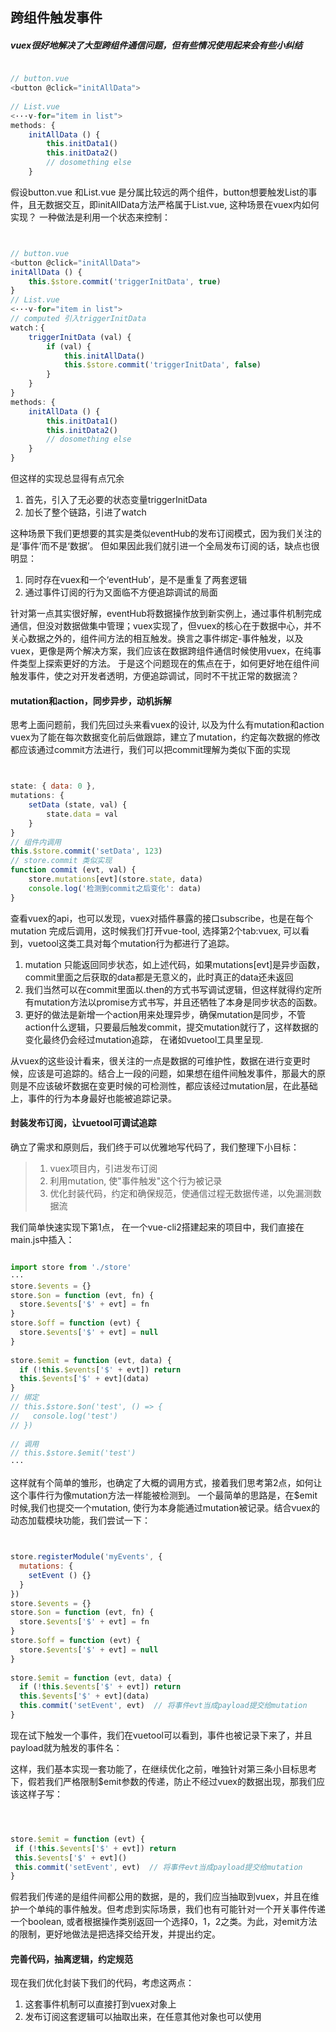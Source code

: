 ## 跨组件触发事件
##### vuex很好地解决了大型跨组件通信问题，但有些情况使用起来会有些小纠结

```javascript

// button.vue
<button @click="initAllData">
 
// List.vue
<···v-for="item in list">
methods: {
    initAllData () {
        this.initData1()
        this.initData2()
        // dosomething else
    }

```

假设button.vue 和List.vue 是分属比较远的两个组件，button想要触发List的事件，且无数据交互，即initAllData方法严格属于List.vue, 这种场景在vuex内如何实现？
一种做法是利用一个状态来控制：

```javascript


// button.vue
<button @click="initAllData">
initAllData () {
    this.$store.commit('triggerInitData', true)
}
// List.vue
<···v-for="item in list">
// computed 引入triggerInitData
watch：{
    triggerInitData (val) {
        if (val) {
            this.initAllData()
            this.$store.commit('triggerInitData', false)
        }
    }
}
methods: {
    initAllData () {
        this.initData1()
        this.initData2()
        // dosomething else
    }
}

```

但这样的实现总显得有点冗余
  1. 首先，引入了无必要的状态变量triggerInitData
  2. 加长了整个链路，引进了watch

这种场景下我们更想要的其实是类似eventHub的发布订阅模式，因为我们关注的是‘事件’而不是‘数据’。
但如果因此我们就引进一个全局发布订阅的话，缺点也很明显：
  1. 同时存在vuex和一个‘eventHub’，是不是重复了两套逻辑
  2. 通过事件订阅的行为又面临不方便追踪调试的局面
  
针对第一点其实很好解，eventHub将数据操作放到新实例上，通过事件机制完成通信，但没对数据做集中管理；vuex实现了，但vuex的核心在于数据中心，并不关心数据之外的，组件间方法的相互触发。换言之事件绑定-事件触发，以及vuex，更像是两个解决方案，我们应该在数据跨组件通信时候使用vuex，在纯事件类型上探索更好的方法。
于是这个问题现在的焦点在于，如何更好地在组件间触发事件，使之对开发者透明，方便追踪调试，同时不干扰正常的数据流？

#### mutation和action，同步异步，动机拆解
思考上面问题前，我们先回过头来看vuex的设计, 以及为什么有mutation和action
vuex为了能在每次数据变化前后做跟踪，建立了mutation，约定每次数据的修改都应该通过commit方法进行，我们可以把commit理解为类似下面的实现

```javascript


state: { data: 0 },
mutations: {
    setData (state, val) {
        state.data = val
    }
}
// 组件内调用
this.$store.commit('setData', 123)
// store.commit 类似实现
function commit (evt, val) {
    store.mutations[evt](store.state, data)
    console.log('检测到commit之后变化': data)
}

```

查看vuex的api，也可以发现，vuex对插件暴露的接口subscribe，也是在每个 mutation 完成后调用，这时候我们打开vue-tool, 选择第2个tab:vuex, 可以看到，vuetool这类工具对每个mutation行为都进行了追踪。

  1. mutation 只能返回同步状态，如上述代码，如果mutations[evt]是异步函数，commit里面之后获取的data都是无意义的，此时真正的data还未返回
  2. 我们当然可以在commit里面以.then的方式书写调试逻辑，但这样就得约定所有mutation方法以promise方式书写，并且还牺牲了本身是同步状态的函数。
  3. 更好的做法是新增一个action用来处理异步，确保mutation是同步，不管action什么逻辑，只要最后触发commit，提交mutation就行了，这样数据的变化最终仍会经过mutation追踪， 在诸如vuetool工具里呈现.
  
从vuex的这些设计看来，很关注的一点是数据的可维护性，数据在进行变更时候，应该是可追踪的。结合上一段的问题，如果想在组件间触发事件，那最大的原则是不应该破坏数据在变更时候的可检测性，都应该经过mutation层，在此基础上，事件的行为本身最好也能被追踪记录。

#### 封装发布订阅，让vuetool可调试追踪

确立了需求和原则后，我们终于可以优雅地写代码了，我们整理下小目标：
  > 1. vuex项目内，引进发布订阅
  > 2. 利用mutation, 使"事件触发"这个行为被记录
  > 3. 优化封装代码，约定和确保规范，使通信过程无数据传递，以免漏测数据流
  
我们简单快速实现下第1点， 在一个vue-cli2搭建起来的项目中，我们直接在main.js中插入：

```javascript

import store from './store'
···
store.$events = {}
store.$on = function (evt, fn) {
  store.$events['$' + evt] = fn
}
store.$off = function (evt) {
  store.$events['$' + evt] = null
}
 
store.$emit = function (evt, data) {
  if (!this.$events['$' + evt]) return
  this.$events['$' + evt](data)
}
// 绑定
// this.$store.$on('test', () => {
//   console.log('test')
// })
 
// 调用
// this.$store.$emit('test')
···

```

这样就有个简单的雏形，也确定了大概的调用方式，接着我们思考第2点，如何让这个事件行为像mutation方法一样能被检测到。
一个最简单的思路是，在$emit时候,我们也提交一个mutation, 使行为本身能通过mutation被记录。结合vuex的动态加载模块功能，我们尝试一下：

```javascript


store.registerModule('myEvents', {
  mutations: {
    setEvent () {}
  }
})
store.$events = {}
store.$on = function (evt, fn) {
  store.$events['$' + evt] = fn
}
store.$off = function (evt) {
  store.$events['$' + evt] = null
}
 
store.$emit = function (evt, data) {
  if (!this.$events['$' + evt]) return
  this.$events['$' + evt](data)
  this.commit('setEvent', evt)  // 将事件evt当成payload提交给mutation
}

```

现在试下触发一个事件，我们在vuetool可以看到，事件也被记录下来了，并且payload就为触发的事件名：

 这样，我们基本实现一套功能了，在继续优化之前，唯独针对第三条小目标思考下，假若我们严格限制$emit参数的传递，防止不经过vuex的数据出现，那我们应该这样子写：
 
 ```javascript



store.$emit = function (evt) {
  if (!this.$events['$' + evt]) return
  this.$events['$' + evt]()
  this.commit('setEvent', evt)  // 将事件evt当成payload提交给mutation
}

```

假若我们传递的是组件间都公用的数据，是的，我们应当抽取到vuex，并且在维护一个单纯的事件触发。但考虑到实际场景，我们也有可能针对一个开关事件传递一个boolean, 或者根据操作类别返回一个选择0，1，2之类。为此，对emit方法的限制，更好地做法是把选择交给开发，并提出约定。

#### 完善代码，抽离逻辑，约定规范

现在我们优化封装下我们的代码，考虑这两点：
  1. 这套事件机制可以直接打到vuex对象上
  2. 发布订阅这套逻辑可以抽取出来，在任意其他对象也可以使用
